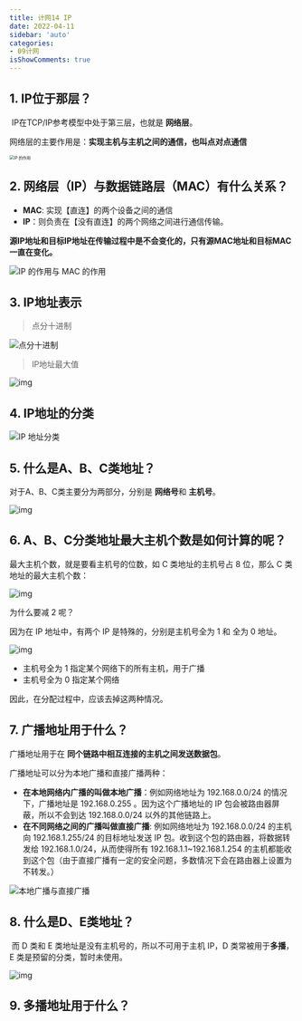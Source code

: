```yaml
---
title: 计网14 IP
date: 2022-04-11
sidebar: 'auto'
categories:
- 09计网
isShowComments: true
---
```


## 1. IP位于那层？

​	IP在TCP/IP参考模型中处于第三层，也就是 **网络层**。

​	网络层的主要作用是：**实现主机与主机之间的通信，也叫点对点通信**

<img src="https://cdn.jsdelivr.net/gh/option-star/imgs/202204111405533.jpeg" alt="IP 的作用" style="zoom:50%;" />

## 2. 网络层（IP）与数据链路层（MAC）有什么关系？

- **MAC**: 实现【直连】的两个设备之间的通信
- **IP**：则负责在【没有直连】的两个网络之间进行通信传输。

​	**源IP地址和目标IP地址在传输过程中是不会变化的，只有源MAC地址和目标MAC一直在变化。**

![IP 的作用与 MAC 的作用](https://cdn.jsdelivr.net/gh/option-star/imgs/202204111409972.jpeg)

## 3. IP地址表示

> 点分十进制

![点分十进制](https://cdn.jsdelivr.net/gh/option-star/imgs/202204111416799.jpeg)

> IP地址最大值

![img](https://cdn.jsdelivr.net/gh/option-star/imgs/202204111417675.jpeg)



## 4. IP地址的分类

![IP 地址分类](https://cdn.jsdelivr.net/gh/option-star/imgs/202204111417114.jpeg)



## 5. 什么是A、B、C类地址？

对于A、B、C类主要分为两部分，分别是 **网络号**和 **主机号**。

![img](https://cdn.jsdelivr.net/gh/option-star/imgs/202204111419472.jpeg)



## 6. A、B、C分类地址最大主机个数是如何计算的呢？

最大主机个数，就是要看主机号的位数，如 C 类地址的主机号占 8 位，那么 C 类地址的最大主机个数：

![img](https://cdn.jsdelivr.net/gh/option-star/imgs/202204111421957.jpeg)

为什么要减 2 呢？

因为在 IP 地址中，有两个 IP 是特殊的，分别是主机号全为 1 和 全为 0 地址。

![img](https://cdn.jsdelivr.net/gh/option-star/imgs/202204111421224.jpeg)

- 主机号全为 1 指定某个网络下的所有主机，用于广播
- 主机号全为 0 指定某个网络

因此，在分配过程中，应该去掉这两种情况。



## 7. 广播地址用于什么？

广播地址用于在 **同个链路中相互连接的主机之间发送数据包**。



广播地址可以分为本地广播和直接广播两种：

- **在本地网络内广播的叫做本地广播**：例如网络地址为 192.168.0.0/24 的情况下，广播地址是 192.168.0.255 。因为这个广播地址的 IP 包会被路由器屏蔽，所以不会到达 192.168.0.0/24 以外的其他链路上。
- **在不同网络之间的广播叫做直接广播**: 例如网络地址为 192.168.0.0/24 的主机向 192.168.1.255/24 的目标地址发送 IP 包。收到这个包的路由器，将数据转发给 192.168.1.0/24，从而使得所有 192.168.1.1~192.168.1.254 的主机都能收到这个包（由于直接广播有一定的安全问题，多数情况下会在路由器上设置为不转发。） 

![本地广播与直接广播](https://cdn.jsdelivr.net/gh/option-star/imgs/202204111429344.jpeg)

## 8. 什么是D、E类地址？

​	而 D 类和 E 类地址是没有主机号的，所以不可用于主机 IP，D 类常被用于**多播**，E 类是预留的分类，暂时未使用。

![img](https://cdn.jsdelivr.net/gh/option-star/imgs/202204111430471.jpeg)



## 9. 多播地址用于什么？




